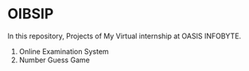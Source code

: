 # OIBSIP
In this repository, Projects of My Virtual internship at OASIS INFOBYTE.
1) Online Examination System
2) Number Guess Game
